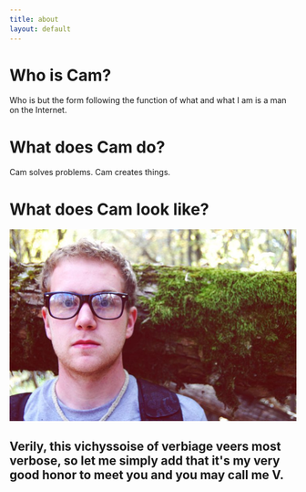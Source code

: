 ```yaml
---
title: about
layout: default
---
```


# Who is Cam?

Who is but the form following the function of what and what I am is a man on the Internet.

# What does Cam do?

Cam solves problems. Cam creates things.

# What does Cam look like?

<img src="/images/cam2.jpg" alt="Go in peace." />

## Verily, this vichyssoise of verbiage veers most verbose, so let me simply add that it's my very good honor to meet you and you may call me V. 
